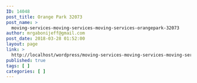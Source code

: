 ```yaml
---
ID: 14048
post_title: Orange Park 32073
post_name: >
  moving-services-moving-services-moving-services-orangepark-32073
author: mrgabonijeff@gmail.com
post_date: 2018-03-28 01:52:00
layout: page
link: >
  http://localhost/wordpress/moving-services-moving-services-moving-services-orangepark-32073/
published: true
tags: [ ]
categories: [ ]
---
```

